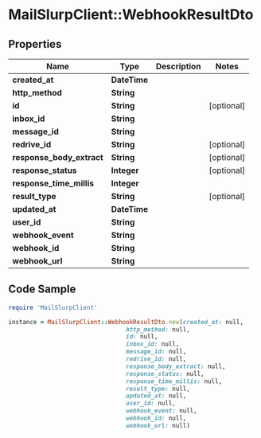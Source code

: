 # MailSlurpClient::WebhookResultDto

## Properties

Name | Type | Description | Notes
------------ | ------------- | ------------- | -------------
**created_at** | **DateTime** |  | 
**http_method** | **String** |  | 
**id** | **String** |  | [optional] 
**inbox_id** | **String** |  | 
**message_id** | **String** |  | 
**redrive_id** | **String** |  | [optional] 
**response_body_extract** | **String** |  | [optional] 
**response_status** | **Integer** |  | [optional] 
**response_time_millis** | **Integer** |  | 
**result_type** | **String** |  | [optional] 
**updated_at** | **DateTime** |  | 
**user_id** | **String** |  | 
**webhook_event** | **String** |  | 
**webhook_id** | **String** |  | 
**webhook_url** | **String** |  | 

## Code Sample

```ruby
require 'MailSlurpClient'

instance = MailSlurpClient::WebhookResultDto.new(created_at: null,
                                 http_method: null,
                                 id: null,
                                 inbox_id: null,
                                 message_id: null,
                                 redrive_id: null,
                                 response_body_extract: null,
                                 response_status: null,
                                 response_time_millis: null,
                                 result_type: null,
                                 updated_at: null,
                                 user_id: null,
                                 webhook_event: null,
                                 webhook_id: null,
                                 webhook_url: null)
```


